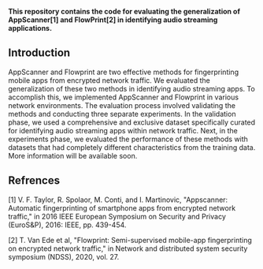 **This repository contains the code for evaluating the generalization of AppScanner[1] and FlowPrint[2] in identifying audio streaming applications.**


## Introduction
AppScanner and Flowprint are two effective methods for fingerprinting mobile apps from encrypted network traffic. We evaluated the generalization of these two methods in identifying audio streaming apps. To accomplish this, we implemented AppScanner and Flowprint in various network environments. The evaluation process involved validating the methods and conducting three separate experiments. In the validation phase, we used a comprehensive and exclusive dataset specifically curated for identifying audio streaming apps within network traffic. Next, in the experiments phase, we evaluated the performance of these methods with datasets that had completely different characteristics from the training data.
More information will be available soon.



## Refrences
[1] V. F. Taylor, R. Spolaor, M. Conti, and I. Martinovic, "Appscanner: Automatic fingerprinting of smartphone apps from encrypted network traffic," in 2016 IEEE European Symposium on Security and Privacy (EuroS&P), 2016: IEEE, pp. 439-454.

[2] T. Van Ede et al, "Flowprint: Semi-supervised mobile-app fingerprinting on encrypted network traffic," in Network and distributed system security symposium (NDSS), 2020, vol. 27.
